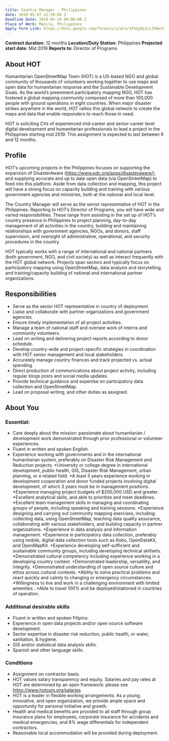 ```yaml
---
title: Country Manager - Philippines
date: 2019-05-07 12:39:00 Z
Deadline Date: 2019-05-24 00:00:00 Z
Place of Work: Manila, Philippines
Apply Form Link: https://docs.google.com/forms/u/1/d/e/1FAIpQLScLI9Aotk_MsNA-skFdRwAfShysxolQeixu7ogvP2dEm_K8Sw/viewform
---
```


**Contract duration:** 12 months
**Location/Duty Station:** Philippines
**Projected start date:** Mid 2019
**Reports to:** Director of Programs

## About HOT

Humanitarian OpenStreetMap Team (HOT) is a US-based NGO and global community of thousands of volunteers working together to use maps and open data for humanitarian response and the Sustainable Development Goals. As the world’s preeminent participatory mapping NGO, HOT has fostered a global mapping community composed of more than 100,000 people with ground operations in eight countries. When major disaster strikes anywhere in the world, HOT rallies this global network to create the maps and data that enable responders to reach those in need.

HOT is soliciting CVs of experienced mid-career and senior-career level digital development and humanitarian professionals to lead a project in the Philippines starting mid 2019. This assignment is expected to last between 6 and 12 months.
 
## Profile

HOT’s upcoming projects in the Philippines focuses on supporting the expansion of DisasterAware (https://www.pdc.org/apps/disasteraware/), and supplying accurate and up to date open data (via OpenStreetMap) to feed into this platform. Aside from data collection and mapping, this project will have a strong focus on capacity building and training with various government agencies and ministries, both at the national and local level.

The Country Manager will serve as the senior representative of HOT in the Philippines. Reporting to HOT’s Director of Programs, you will have wide and varied responsibilities. These range from assisting in the set up of HOT’s country presence in Philippines to project planning, day-to-day management of all activities in the country, building  and maintaining relationships with government agencies, NGOs, and donors, staff supervision, and oversight of administrative, operational, and security procedures in the country.

HOT typically works with a range of international and national partners (both government, NGO, and civil society) as well as interact frequently with the HOT global network. Projects span sectors and typically focus on participatory mapping using OpenStreetMap, data analysis and storytelling, and training/capacity building of national and international partner organizations.

 
## Responsibilities
* Serve as the senior HOT representative in country of deployment.
* Liaise and collaborate with partner organizations and government agencies.
* Ensure timely implementation of all project activities.
* Manage a team of national staff and oversee work of interns and community volunteers.
* Lead on writing and delivering project reports according to donor schedule.
* Develop country-wide and project-specific strategies in coordination with HOT senior management and local stakeholders.
* Accurately manage country finances and track projected vs. actual spending.
* Direct production of communications about project activity, including regular blogs posts and social media updates.
* Provide technical guidance and expertise on participatory data collection and OpenStreetMap.
* Lead on proposal writing, and other duties as assigned.

## About You
### Essential:
* Care deeply about the mission: passionate about humanitarian / development work demonstrated through prior professional or volunteer experiences.
* Fluent in written and spoken English.
* Experience working with governments and in the international humanitarian system, preferably on Disaster Risk Management and Reduction projects.
*University or college degree in international development, public health, GIS, Disaster Risk Management, urban planning, or a related field.
*A least 5 years experience working in development cooperation and donor funded projects involving digital development, of which 3 years must be in management positions.
*Experience managing project budgets of $200,000 USD and greater.
*Excellent analytical skills, and able to prioritize and meet deadlines.
*Excellent team management skills in managing and coordinating groups of people, including speaking and training sessions.
*Experience designing and carrying out community mapping exercises, including: collecting data, using OpenStreetMap, teaching data quality assurance, collaborating with various stakeholders, and building capacity in partner organizations.
*Experience in data analysis and information management.
*Experience in participatory data collection, preferably using mobile, digital data collection tools such as Kobo, OpenDataKit, and OpenMapKit.
*Experience developing self-sufficient and sustainable community groups, including developing technical skillsets.
*Demonstrated cultural competency including experience working in a developing country context.
*Demonstrated leadership, versatility, and integrity.
*Demonstrated understanding of open source culture and ethos across cultural contexts.
*Ability to solve practical problems and react quickly and calmly to changing or emergency circumstances.
*Willingness to live and work in a challenging environment with limited amenities .
*Able to travel 100% and be deployed/stationed in countries of operation.

### Additional desirable skills

* Fluent in written and spoken Filipino.
* Experience in open data projects and/or open source software development.
* Sector expertise in disaster risk reduction, public health, or water, sanitation, & hygiene.
* GIS and/or statistical data analysis skills.
* Spanish and other language skills.

### Conditions
* Assignment on contractor basis. 
* HOT values salary transparency and equity. Salaries and pay rates at HOT are determined by an open framework: please see https://www.hotosm.org/salaries 
* HOT is a leader in flexible working arrangements. As a young, innovative, and open organization, we provide ample space and opportunity for personal initiative and growth.
* Health and medical benefits are provided to all staff through group insurance plans for employees, corporate insurance for accidents and medical emergencies, and 8% wage differentials for independent contractors.
* Reasonable local accommodation will be provided during deployment.
